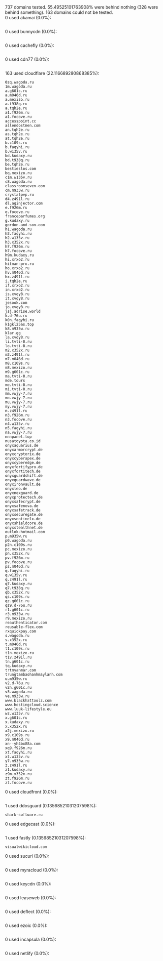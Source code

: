 737 domains tested. 55.49525101763908% were behind nothing (328 were behind something). 163 domains could not be tested.<br>
0 used akamai (0.0%):
```

```

0 used bunnycdn (0.0%):
```

```

0 used cachefly (0.0%):
```

```

0 used cdn77 (0.0%):
```

```

163 used cloudflare (22.116689280868385%):
```
0zq.wagoda.ru
1m.wagoda.ru
a.g601c.ru
a.m046d.ru
a.mexizo.ru
a.t938q.ru
a.tqh2e.ru
a1.f926m.ru
a1.focove.ru
accesspoint.cc
allendostmen.com
an.tqh2e.ru
as.tqh2e.ru
at.tqh2e.ru
b.c109s.ru
b.faqyhi.ru
b.w135v.ru
bd.kudaxy.ru
bd.t938q.ru
be.tqh2e.ru
bestieslos.com
bq.mexizo.ru
c1m.w135v.ru
c8.wagoda.ru
classroomseven.com
cm.m935w.ru
crystalpvp.ru
d4.z491l.ru
dl.aginjector.com
e.f926m.ru
e.focove.ru
franceparfumes.org
g.kudaxy.ru
gordon-and-son.com
h1.wagoda.ru
h2.faqyhi.ru
h2.w135v.ru
h3.x352x.ru
h7.f926m.ru
h7.focove.ru
h9m.kudaxy.ru
hi.xrxo2.ru
hitman-pro.ru
ho.xrxo2.ru
hv.m046d.ru
hx.z491l.ru
i.tqh2e.ru
if.xrxo2.ru
in.xrxo2.ru
is.xvqy8.ru
it.xvqy8.ru
jesook.com
jo.xvqy8.ru
jsj.adrise.world
k.d-76u.ru
k0n.faqyhi.ru
k1gkl25as.top
k8.m935w.ru
klar.gg
la.xvqy8.ru
li.tvti-0.ru
lo.tvti-0.ru
m2.x352x.ru
m2.z491l.ru
m7.m046d.ru
m8.c109s.ru
m8.mexizo.ru
m9.g601c.ru
ma.tvti-0.ru
mde.tours
me.tvti-0.ru
mi.tvti-0.ru
mm.vwjy-7.ru
mo.vwjy-7.ru
mu.vwjy-7.ru
my.vwjy-7.ru
n.z491l.ru
n3.f926m.ru
n3.focove.ru
n4.w135v.ru
n5.faqyhi.ru
na.vwjy-7.ru
nnnpanel.top
nusatoyota.co.id
onyxaquarius.de
onyxarmorcrypt.de
onyxcryptorix.de
onyxcyberapex.de
onyxcyberedge.de
onyxfortifypro.de
onyxfortitech.de
onyxguardshift.de
onyxguardwave.de
onyxironvault.de
onyxleo.de
onyxnexguard.de
onyxprotectech.de
onyxsafecrypt.de
onyxsafenova.de
onyxsafetrack.de
onyxsecuregate.de
onyxsentinelx.de
onyxshieldcore.de
onyxstealthnet.de
outlok-hotmail.com
p.m935w.ru
p0.wagoda.ru
p2n.c109s.ru
pc.mexizo.ru
pn.x352x.ru
pv.f926m.ru
pv.focove.ru
pz.m046d.ru
q.faqyhi.ru
q.w135v.ru
q.z491l.ru
q7.kudaxy.ru
q7.t938q.ru
qb.x352x.ru
qs.c109s.ru
qz.g601c.ru
qz9.d-76u.ru
r1.g601c.ru
r3.m935w.ru
r9.mexizo.ru
reauthenticator.com
reusable-flex.com
rxquickpay.com
s.wagoda.ru
s.x352x.ru
t.m046d.ru
t1.c109s.ru
t1n.mexizo.ru
t1v.z491l.ru
tn.g601c.ru
tq.kudaxy.ru
trtmyanmar.com
trungtambaohanhmaylanh.com
u.m935w.ru
v2.d-76u.ru
v2n.g601c.ru
v3.wagoda.ru
ve.m935w.ru
www.blackhattoolz.com
www.hostingcloud.science
www.luuk-lifestyle.eu
wz.w135v.ru
x.g601c.ru
x.kudaxy.ru
x.x352x.ru
x2j.mexizo.ru
x9.c109s.ru
x9.m046d.ru
xn--yh4bx88a.com
xq9.f926m.ru
xt.faqyhi.ru
xt.w135v.ru
y7.m935w.ru
z.z491l.ru
z1.kudaxy.ru
z9m.x352x.ru
zt.f926m.ru
zt.focove.ru
```

0 used cloudfront (0.0%):
```

```

1 used ddosguard (0.13568521031207598%):
```
shark-software.ru
```

0 used edgecast (0.0%):
```

```

1 used fastly (0.13568521031207598%):
```
visualwikicloud.com
```

0 used sucuri (0.0%):
```

```

0 used myracloud (0.0%):
```

```

0 used keycdn (0.0%):
```

```

0 used leaseweb (0.0%):
```

```

0 used deflect (0.0%):
```

```

0 used ezoic (0.0%):
```

```

0 used incapsula (0.0%):
```

```

0 used netlify (0.0%):
```

```
